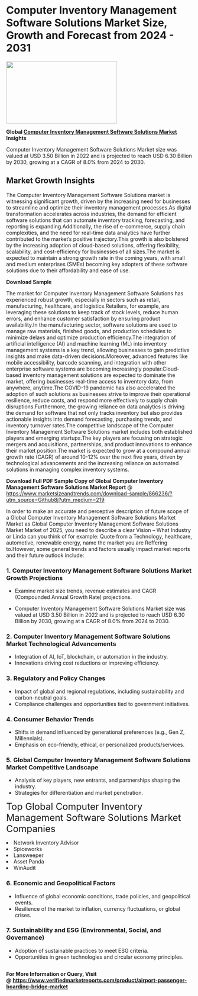 <H1>Computer Inventory Management Software Solutions Market Size, Growth and Forecast from 2024 - 2031</H1><img class="aligncenter size-medium wp-image-584254" src="https://thirdeyenews.in/wp-content/uploads/2024/09/Global-Market-Research-300x168.jpeg" alt="" width="300" height="168" /><p><strong>Global&nbsp;<a href="https://www.marketsizeandtrends.com/download-sample/866236/?utm_source=Github8j?utm_medium=219">Computer Inventory Management Software Solutions Market</a> Insights</strong></p><p>Computer Inventory Management Software Solutions Market size was valued at USD 3.50 Billion in 2022 and is projected to reach USD 6.30 Billion by 2030, growing at a CAGR of 8.0% from 2024 to 2030.</p><p><h2>Market Growth Insights</h2> <p>The Computer Inventory Management Software Solutions market is witnessing significant growth, driven by the increasing need for businesses to streamline and optimize their inventory management processes.As digital transformation accelerates across industries, the demand for efficient software solutions that can automate inventory tracking, forecasting, and reporting is expanding.Additionally, the rise of e-commerce, supply chain complexities, and the need for real-time data analytics have further contributed to the market’s positive trajectory.This growth is also bolstered by the increasing adoption of cloud-based solutions, offering flexibility, scalability, and cost-efficiency for businesses of all sizes.The market is expected to maintain a strong growth rate in the coming years, with small and medium enterprises (SMEs) becoming key adopters of these software solutions due to their affordability and ease of use.</p> <p><strong>Download Sample</strong></p> <p>The market for Computer Inventory Management Software Solutions has experienced robust growth, especially in sectors such as retail, manufacturing, healthcare, and logistics.Retailers, for example, are leveraging these solutions to keep track of stock levels, reduce human errors, and enhance customer satisfaction by ensuring product availability.In the manufacturing sector, software solutions are used to manage raw materials, finished goods, and production schedules to minimize delays and optimize production efficiency.The integration of artificial intelligence (AI) and machine learning (ML) into inventory management systems is a key trend, allowing businesses to gain predictive insights and make data-driven decisions.Moreover, advanced features like mobile accessibility, barcode scanning, and integration with other enterprise software systems are becoming increasingly popular.Cloud-based inventory management solutions are expected to dominate the market, offering businesses real-time access to inventory data, from anywhere, anytime.The COVID-19 pandemic has also accelerated the adoption of such solutions as businesses strive to improve their operational resilience, reduce costs, and respond more effectively to supply chain disruptions.Furthermore, the growing reliance on data analytics is driving the demand for software that not only tracks inventory but also provides actionable insights into demand forecasting, purchasing trends, and inventory turnover rates.The competitive landscape of the Computer Inventory Management Software Solutions market includes both established players and emerging startups.The key players are focusing on strategic mergers and acquisitions, partnerships, and product innovations to enhance their market position.The market is expected to grow at a compound annual growth rate (CAGR) of around 10-12% over the next five years, driven by technological advancements and the increasing reliance on automated solutions in managing complex inventory systems.<p><span class=""><strong>Download Full PDF Sample Copy of Global Computer Inventory Management Software Solutions Market Report</strong> @ <a href="https://www.marketsizeandtrends.com/download-sample/866236/?utm_source=Github8j?utm_medium=219" target="_blank">https://www.marketsizeandtrends.com/download-sample/866236/?utm_source=Github8j?utm_medium=219</a></span></p><p>In order to make an accurate and perceptive description of future scope of a Global&nbsp;Computer Inventory Management Software Solutions Market Market as Global&nbsp;Computer Inventory Management Software Solutions Market Market of 2025, you need to describe a clear Vision &ndash; What Industry or Linda can you think of for example: Quote from a Technology, healthcare, automotive, renewable energy, name the market you are Reffering to.However, some general trends and factors usually impact market reports and their future outlook include:</p><h3>1.&nbsp;<strong>Computer Inventory Management Software Solutions Market Growth Projections</strong></h3><ul><li>Examine market size trends, revenue estimates and CAGR (Compounded Annual Growth Rate) projections.</li><li><p>Computer Inventory Management Software Solutions Market size was valued at USD 3.50 Billion in 2022 and is projected to reach USD 6.30 Billion by 2030, growing at a CAGR of 8.0% from 2024 to 2030.</p></li></ul><h3>2.&nbsp;<strong>Computer Inventory Management Software Solutions Market Technological Advancements</strong></h3><ul><li>Integration of AI, IoT, blockchain, or automation in the industry.</li><li>Innovations driving cost reductions or improving efficiency.</li></ul><h3>3.&nbsp;<strong>Regulatory and Policy Changes</strong></h3><ul><li>Impact of global and regional regulations, including sustainability and carbon-neutral goals.</li><li>Compliance challenges and opportunities tied to government initiatives.</li></ul><h3>4.&nbsp;<strong>Consumer Behavior Trends</strong></h3><ul><li>Shifts in demand influenced by generational preferences (e.g., Gen Z, Millennials).</li><li>Emphasis on eco-friendly, ethical, or personalized products/services.</li></ul><h3>5.&nbsp;<strong>Global Computer Inventory Management Software Solutions Market Competitive Landscape</strong></h3><ul><li>Analysis of key players, new entrants, and partnerships shaping the industry.</li><li>Strategies for differentiation and market penetration.</li></ul><p data-pm-slice="1 1 []"><span style="color: inherit; font-family: inherit; font-size: 25px;">Top Global Computer Inventory Management Software Solutions Market Companies</span></p><div class="" data-test-id=""><p><li>Network Inventory Advisor</li><li> Spiceworks</li><li> Lansweeper</li><li> Asset Panda</li><li> WinAudit</li></p></div><h3>6.&nbsp;<strong>Economic and Geopolitical Factors</strong></h3><ul><li>Influence of global economic conditions, trade policies, and geopolitical events.</li><li>Resilience of the market to inflation, currency fluctuations, or global crises.</li></ul><h3>7.&nbsp;<strong>Sustainability and ESG (Environmental, Social, and Governance)</strong></h3><ul><li>Adoption of sustainable practices to meet ESG criteria.</li><li>Opportunities in green technologies and circular economy principles.</li></ul><h2><strong style="font-size: 14px;">For More Information or Query, Visit @&nbsp;</strong><a style="background-color: #ffffff; font-size: 14px;" href="https://www.marketsizeandtrends.com/report/computer-inventory-management-software-solutions-market/" target="_blank">https://www.verifiedmarketreports.com/product/airport-passenger-boarding-bridge-market</a></h2>